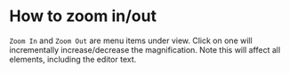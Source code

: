 # How to zoom in/out

`Zoom In` and `Zoom Out` are menu items under view. Click on one will incrementally increase/decrease the magnification. Note this will affect all elements, including the editor text. 